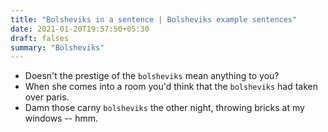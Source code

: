 ```yaml
---
title: "Bolsheviks in a sentence | Bolsheviks example sentences"
date: 2021-01-20T19:57:50+05:30
draft: falses
summary: "Bolsheviks"
---
```

- Doesn't the prestige of the `bolsheviks` mean anything to you?
- When she comes into a room you'd think that the `bolsheviks` had taken over paris.
- Damn those carny `bolsheviks` the other night, throwing bricks at my windows -- hmm.
                 
